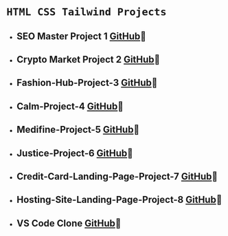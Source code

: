 # `HTML CSS Tailwind Projects`

- ## SEO Master Project 1 [GitHub](https://github.com/ShauryaAnchal/SEO-Master-Project-1)🚀

- ## Crypto Market Project 2 [GitHub](https://github.com/ShauryaAnchal/Crypto-Market-Project-2)🚀

- ## Fashion-Hub-Project-3 [GitHub](https://github.com/ShauryaAnchal/Fashion-Hub-Project-3)🚀

- ## Calm-Project-4 [GitHub](https://github.com/ShauryaAnchal/Calm-Project-4)🚀

- ## Medifine-Project-5 [GitHub](https://github.com/ShauryaAnchal/Medifine-Project-5)🚀

- ## Justice-Project-6 [GitHub](https://github.com/ShauryaAnchal/Justice-Project-6)🚀

- ## Credit-Card-Landing-Page-Project-7 [GitHub](https://github.com/ShauryaAnchal/Credit-Card-Landing-Page-Project-7)🚀

- ## Hosting-Site-Landing-Page-Project-8 [GitHub](https://github.com/ShauryaAnchal/Hosting-Site-Landing-Page-Project-8)🚀

- ##  VS Code Clone [GitHub](https://github.com/ShauryaAnchal/VS-Code-Clone)🚀
